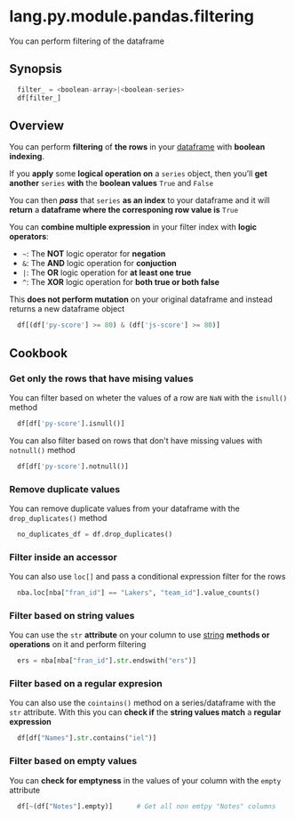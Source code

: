 # lang.py.module.pandas.filtering

You can perform filtering of the dataframe

## Synopsis

```py
  filter_ = <boolean-array>|<boolean-series>
  df[filter_]
```

## Overview

You can perform **filtering** of **the rows** in your [dataframe](./5t4z.md)
with **boolean indexing**.

If you **apply** some **logical operation on** a `series` object, then you’ll
**get another** `series` **with** the **boolean values** `True` and `False`

You can then **_pass_** that `series` **as an index** to your dataframe and it will
**return** a **dataframe where the corresponing row value is** `True`

You can **combine multiple expression** in your filter index with **logic
operators**:

- `~`: The **NOT** logic operator for **negation**
- `&`: The **AND** logic operation for **conjuction**
- `|`: The **OR** logic operation for **at least one true**
- `^`: The **XOR** logic operation for **both true or both false**

This **does not perform mutation** on your original dataframe and instead
returns a new dataframe object

```py
  df[(df['py-score'] >= 80) & (df['js-score'] >= 80)]
```

## Cookbook

### Get only the rows that have mising values

You can filter based on wheter the values of a row are `NaN` with the
`isnull()` method

```py
  df[df['py-score'].isnull()]
```

You can also filter based on rows that don't have missing values with
`notnull()` method

```py
  df[df['py-score'].notnull()]
```

### Remove duplicate values

You can remove duplicate values from your dataframe with the
`drop_duplicates()` method

```py
  no_duplicates_df = df.drop_duplicates()
```

### Filter inside an accessor

You can also use `loc[]` and pass a conditional expression filter for the rows

```py
  nba.loc[nba["fran_id"] == "Lakers", "team_id"].value_counts()
```

### Filter based on string values

You can use the `str` **attribute** on your column to use [string](./4t3v.md)
**methods or operations** on it and perform filtering

```py
  ers = nba[nba["fran_id"].str.endswith("ers")]
```

### Filter based on a regular expresion

You can also use the `cointains()` method on a series/dataframe with the `str`
attribute. With this you can **check if** the **string values match** a **regular
expression**

```py
  df[df["Names"].str.contains("iel")]
```

### Filter based on empty values

You can **check for emptyness** in the values of your column with the `empty`
attribute

```py
  df[~(df["Notes"].empty)]      # Get all non emtpy "Notes" columns
```

